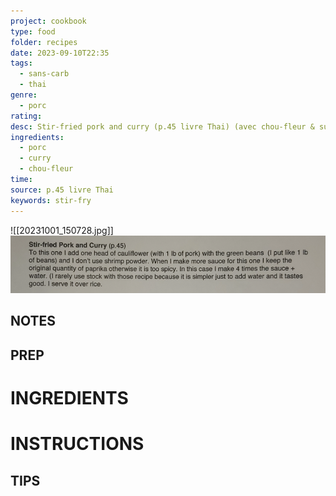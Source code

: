 ```yaml
---
project: cookbook
type: food
folder: recipes
date: 2023-09-10T22:35
tags:
  - sans-carb
  - thai
genre:
  - porc
rating: 
desc: Stir-fried pork and curry (p.45 livre Thai) (avec chou-fleur & sur chou-fleur)
ingredients:
  - porc
  - curry
  - chou-fleur
time: 
source: p.45 livre Thai
keywords: stir-fry
---
```


![[20231001_150728.jpg]]
![IMAGE](image_731.png)


## NOTES




## PREP


# INGREDIENTS


# INSTRUCTIONS


## TIPS



